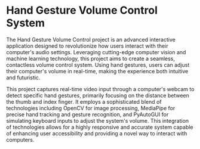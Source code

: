 # Hand Gesture Volume Control System
The Hand Gesture Volume Control project is an advanced interactive application designed to revolutionize how users interact with their computer's audio settings. Leveraging cutting-edge computer vision and machine learning technology, this project aims to create a seamless, contactless volume control system. Using hand gestures, users can adjust their computer's volume in real-time, making the experience both intuitive and futuristic.

This project captures real-time video input through a computer's webcam to detect specific hand gestures, primarily focusing on the distance between the thumb and index finger. It employs a sophisticated blend of technologies including OpenCV for image processing, MediaPipe for precise hand tracking and gesture recognition, and PyAutoGUI for simulating keyboard inputs to adjust the system's volume. This integration of technologies allows for a highly responsive and accurate system capable of enhancing user accessibility and providing a novel way to interact with computers.
